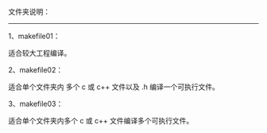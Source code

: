 文件夹说明：

---

1、makefile01：

适合较大工程编译。



2、makefile02：

适合单个文件夹内 多个 c 或 c++ 文件以及 .h 编译一个可执行文件。



3、makefile03：

适合单个文件夹内多个 c 或 c++ 文件编译多个可执行文件。